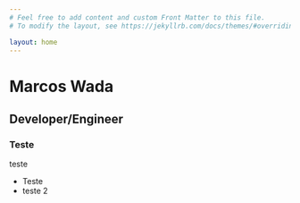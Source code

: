 ```yaml
---
# Feel free to add content and custom Front Matter to this file.
# To modify the layout, see https://jekyllrb.com/docs/themes/#overriding-theme-defaults

layout: home
---
```


# Marcos Wada
## Developer/Engineer

### Teste
teste


* Teste
* teste 2
